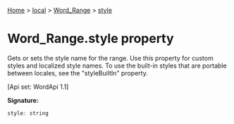 [Home](./index) &gt; [local](local.md) &gt; [Word\_Range](local.word_range.md) &gt; [style](local.word_range.style.md)

# Word\_Range.style property

Gets or sets the style name for the range. Use this property for custom styles and localized style names. To use the built-in styles that are portable between locales, see the "styleBuiltIn" property. 

 \[Api set: WordApi 1.1\]

**Signature:**
```javascript
style: string
```
